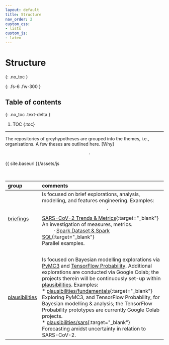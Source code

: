```yaml
---
layout: default
title: Structure
nav_order: 2
custom_css:
- lists
custom_js:
- latex
---
```


# Structure
{: .no_toc }

{: .fs-6 .fw-300 }

## Table of contents
{: .no_toc .text-delta }

1. TOC
{:toc}

---

The repositories of greyhypotheses are grouped into the themes, i.e., organisations.  A few theses are outlined here.  [Why]

$$\qquad \cdot$$

{{ site.baseurl }}/assets/js

<br>

group |comments
:--- |:---
[briefings](https://github.com/briefings) | Is focused on brief explorations, analysis, modelling, and features engineering.  Examples: <br> $$\qquad \cdot$$ [SARS-CoV-2 Trends & Metrics](https://briefings.github.io/briefings/sars){:target="\_blank"}<br>An investigation of measures, metrics.<br> $\qquad \cdot$ [Spark Dataset & Spark SQL](https://briefings.github.io/briefings/spark-dataset-and-spark-sql){:target="\_blank"}<br>Parallel examples.
&nbsp; | &nbsp;
[plausibilities](https://github.com/plausibilities) |Is focused on Bayesian modelling explorations via <a href="https://docs.pymc.io" target="\_blank">PyMC3</a> and <a href="https://www.tensorflow.org/probability/">TensorFlow Probability</a>.  Additional explorations are conducted via Google Colab; the projects therein will be continuously set-up within <a href="https://github.com/plausibilities" target="\_blank">plausibilities</a>.  Examples: <br> * [plausibilities/fundamentals](https://github.com/plausibilities/fundamentals){:target="\_blank"}<br/>Exploring PyMC3, and TensorFlow Probability, for Bayesian modelling & analysis; the TensorFlow Probability prototypes are currently Google Colab projects. <br> * [plausibilities/sars](https://github.com/plausibilities/sars){:target="\_blank"}<br/>Forecasting amidst uncertainty in relation to SARS-CoV-2.


<br>
<br>

